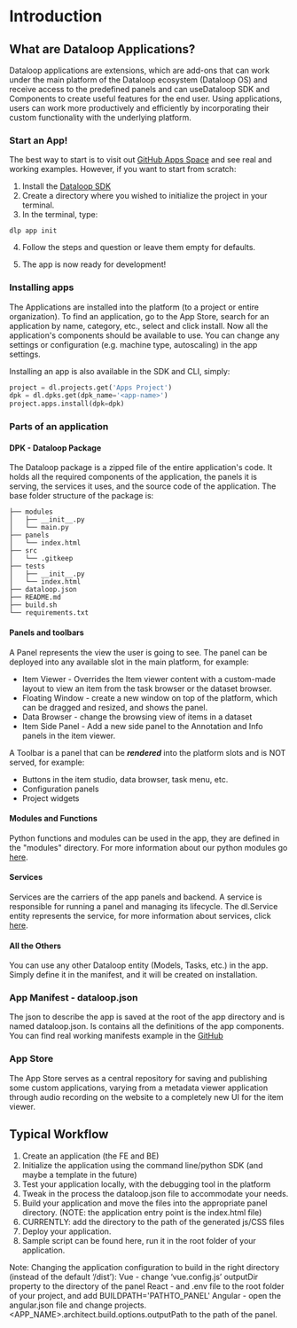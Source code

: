# Introduction
## What are Dataloop Applications?
Dataloop applications are extensions, which are add-ons that can work under the main platform of the Dataloop ecosystem (Dataloop OS) and receive access to the predefined panels and can useDataloop SDK and Components to create useful features for the end user.
Using applications, users can work more productively and efficiently by incorporating their custom functionality with the underlying platform.

### Start an App!
The best way to start is to visit out [GitHub Apps Space](https://github.com/dataloop-ai-apps) and see real and working examples.
However, if you want to start from scratch:
1. Install the [Dataloop SDK](https://developers.dataloop.ai/tutorials/getting_started/sdk_overview/chapter/#installing-prerequisite-software)
2. Create a directory where you wished to initialize the project in your terminal.
3. In the terminal, type:
```shell
dlp app init
```
4. Follow the steps and question or leave them empty for defaults.

5. The app is now ready for development!

### Installing apps
The Applications are installed into the platform (to a project or entire organization). To find an application, go to the App Store, search for an application by name, category, etc., select and click install.
Now all the application's components should be available to use.
You can change any settings or configuration (e.g. machine type, autoscaling) in the app settings.

Installing an app is also available in the SDK and CLI, simply:
```python
project = dl.projects.get('Apps Project')
dpk = dl.dpks.get(dpk_name='<app-name>')
project.apps.install(dpk=dpk)
```


### Parts of an application
#### DPK - Dataloop Package
The Dataloop package is a zipped file of the entire application's code.
It holds all the required components of the application, the panels it is serving, the services it uses, and the source code of the application.
The base folder structure of the package is:

```
├── modules
│   ├── __init__.py
│   └── main.py
├── panels
│   └── index.html
├── src
│   └── .gitkeep
├── tests
│   ├── __init__.py
│   └── index.html
├── dataloop.json
├── README.md
├── build.sh
└── requirements.txt
```

#### Panels and toolbars
A Panel represents the view the user is going to see.
The panel can be deployed into any available slot in the main platform, for example:
* Item Viewer - Overrides the Item viewer content with a custom-made layout to view an item from the task browser or the dataset browser.
* Floating Window - create a new window on top of the platform, which can be dragged and resized, and shows the panel.
* Data Browser - change the browsing view of items in a dataset
* Item Side Panel - Add a new side panel to the Annotation and Info panels in the item viewer.

A Toolbar is a panel that can be ***rendered*** into the platform slots and is NOT served, for example:
* Buttons in the item studio, data browser, task menu, etc.
* Configuration panels
* Project widgets


#### Modules and Functions
Python functions and modules can be used in the app, they are defined in the "modules" directory. For more information about our python modules go [here](https://developers.dataloop.ai/tutorials/faas/single_function_rgb_to_gray/chapter/).

#### Services
Services are the carriers of the app panels and backend. A service is responsible for running a panel and managing its lifecycle. The dl.Service entity represents the service, for more information about services, click [here](https://developers.dataloop.ai/tutorials/faas/single_function_rgb_to_gray/chapter/).

#### All the Others
You can use any other Dataloop entity (Models, Tasks, etc.) in the app. Simply define it in the manifest, and it will be created on installation.

### App Manifest - dataloop.json
The json to describe the app is saved at the root of the app directory and is named dataloop.json. Is contains all the definitions of the app components.
You can find real working manifests example in the [GitHub](https://github.com/dataloop-ai-apps)

### App Store
The App Store serves as a central repository for saving and publishing some custom applications, varying from a metadata viewer application through audio recording on the website to a completely new UI for the item viewer.

## Typical Workflow
1. Create an application (the FE and BE)
2. Initialize the application using the command line/python SDK (and maybe a template in the future)
3. Test your application locally, with the debugging tool in the platform
4. Tweak in the process the dataloop.json file to accommodate your needs.
5. Build your application and move the files into the appropriate panel directory. (NOTE: the application entry point is the index.html file)
6. CURRENTLY: add the directory to the path of the generated js/CSS files
7. Deploy your application.
8. Sample script can be found here, run it in the root folder of your application.


Note: Changing the application configuration to build in the right directory (instead of the default ‘/dist’):
Vue - change ‘vue.config.js’ outputDir property to the directory of the panel
React - and .env file to the root folder of your project, and add BUILDPATH='PATHTO_PANEL'
Angular - open the angular.json file and change projects.<APP_NAME>.architect.build.options.outputPath to the path of the panel.


